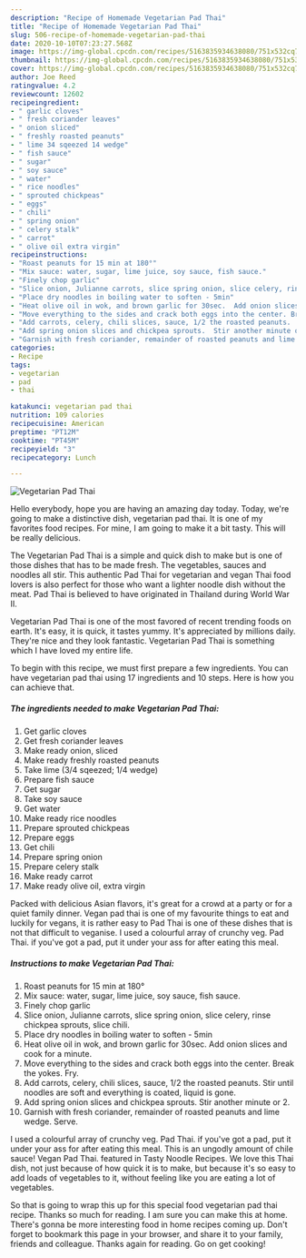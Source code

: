 ```yaml
---
description: "Recipe of Homemade Vegetarian Pad Thai"
title: "Recipe of Homemade Vegetarian Pad Thai"
slug: 506-recipe-of-homemade-vegetarian-pad-thai
date: 2020-10-10T07:23:27.568Z
image: https://img-global.cpcdn.com/recipes/5163835934638080/751x532cq70/vegetarian-pad-thai-recipe-main-photo.jpg
thumbnail: https://img-global.cpcdn.com/recipes/5163835934638080/751x532cq70/vegetarian-pad-thai-recipe-main-photo.jpg
cover: https://img-global.cpcdn.com/recipes/5163835934638080/751x532cq70/vegetarian-pad-thai-recipe-main-photo.jpg
author: Joe Reed
ratingvalue: 4.2
reviewcount: 12602
recipeingredient:
- " garlic cloves"
- " fresh coriander leaves"
- " onion sliced"
- " freshly roasted peanuts"
- " lime 34 sqeezed 14 wedge"
- " fish sauce"
- " sugar"
- " soy sauce"
- " water"
- " rice noodles"
- " sprouted chickpeas"
- " eggs"
- " chili"
- " spring onion"
- " celery stalk"
- " carrot"
- " olive oil extra virgin"
recipeinstructions:
- "Roast peanuts for 15 min at 180°"
- "Mix sauce: water, sugar, lime juice, soy sauce, fish sauce."
- "Finely chop garlic"
- "Slice onion, Julianne carrots, slice spring onion, slice celery, rinse chickpea sprouts, slice chili."
- "Place dry noodles in boiling water to soften - 5min"
- "Heat olive oil in wok, and brown garlic for 30sec.  Add onion slices and cook for a minute."
- "Move everything to the sides and crack both eggs into the center. Break the yokes. Fry."
- "Add carrots, celery, chili slices, sauce, 1/2 the roasted peanuts.  Stir until noodles are soft and everything is coated, liquid is gone."
- "Add spring onion slices and chickpea sprouts.  Stir another minute or 2."
- "Garnish with fresh coriander, remainder of roasted peanuts and lime wedge. Serve."
categories:
- Recipe
tags:
- vegetarian
- pad
- thai

katakunci: vegetarian pad thai 
nutrition: 109 calories
recipecuisine: American
preptime: "PT12M"
cooktime: "PT45M"
recipeyield: "3"
recipecategory: Lunch

---
```



![Vegetarian Pad Thai](https://img-global.cpcdn.com/recipes/5163835934638080/751x532cq70/vegetarian-pad-thai-recipe-main-photo.jpg)

Hello everybody, hope you are having an amazing day today. Today, we're going to make a distinctive dish, vegetarian pad thai. It is one of my favorites food recipes. For mine, I am going to make it a bit tasty. This will be really delicious.

The Vegetarian Pad Thai is a simple and quick dish to make but is one of those dishes that has to be made fresh. The vegetables, sauces and noodles all stir. This authentic Pad Thai for vegetarian and vegan Thai food lovers is also perfect for those who want a lighter noodle dish without the meat. Pad Thai is believed to have originated in Thailand during World War II.

Vegetarian Pad Thai is one of the most favored of recent trending foods on earth. It's easy, it is quick, it tastes yummy. It's appreciated by millions daily. They're nice and they look fantastic. Vegetarian Pad Thai is something which I have loved my entire life.


To begin with this recipe, we must first prepare a few ingredients. You can have vegetarian pad thai using 17 ingredients and 10 steps. Here is how you can achieve that.

<!--inarticleads1-->

##### The ingredients needed to make Vegetarian Pad Thai:

1. Get  garlic cloves
1. Get  fresh coriander leaves
1. Make ready  onion, sliced
1. Make ready  freshly roasted peanuts
1. Take  lime (3/4 sqeezed; 1/4 wedge)
1. Prepare  fish sauce
1. Get  sugar
1. Take  soy sauce
1. Get  water
1. Make ready  rice noodles
1. Prepare  sprouted chickpeas
1. Prepare  eggs
1. Get  chili
1. Prepare  spring onion
1. Prepare  celery stalk
1. Make ready  carrot
1. Make ready  olive oil, extra virgin


Packed with delicious Asian flavors, it&#39;s great for a crowd at a party or for a quiet family dinner. Vegan pad thai is one of my favourite things to eat and luckily for vegans, it is rather easy to Pad Thai is one of these dishes that is not that difficult to veganise. I used a colourful array of crunchy veg. Pad Thai. if you&#39;ve got a pad, put it under your ass for after eating this meal. 

<!--inarticleads2-->

##### Instructions to make Vegetarian Pad Thai:

1. Roast peanuts for 15 min at 180°
1. Mix sauce: water, sugar, lime juice, soy sauce, fish sauce.
1. Finely chop garlic
1. Slice onion, Julianne carrots, slice spring onion, slice celery, rinse chickpea sprouts, slice chili.
1. Place dry noodles in boiling water to soften - 5min
1. Heat olive oil in wok, and brown garlic for 30sec.  Add onion slices and cook for a minute.
1. Move everything to the sides and crack both eggs into the center. Break the yokes. Fry.
1. Add carrots, celery, chili slices, sauce, 1/2 the roasted peanuts.  Stir until noodles are soft and everything is coated, liquid is gone.
1. Add spring onion slices and chickpea sprouts.  Stir another minute or 2.
1. Garnish with fresh coriander, remainder of roasted peanuts and lime wedge. Serve.


I used a colourful array of crunchy veg. Pad Thai. if you&#39;ve got a pad, put it under your ass for after eating this meal. This is an ungodly amount of chile sauce! Vegan Pad Thai. featured in Tasty Noodle Recipes. We love this Thai dish, not just because of how quick it is to make, but because it&#39;s so easy to add loads of vegetables to it, without feeling like you are eating a lot of vegetables. 

So that is going to wrap this up for this special food vegetarian pad thai recipe. Thanks so much for reading. I am sure you can make this at home. There's gonna be more interesting food in home recipes coming up. Don't forget to bookmark this page in your browser, and share it to your family, friends and colleague. Thanks again for reading. Go on get cooking!
